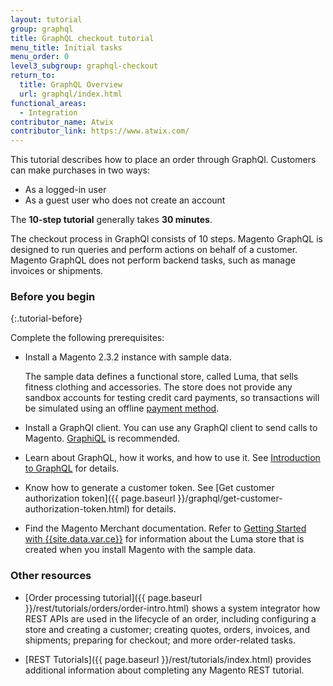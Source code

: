 ```yaml
---
layout: tutorial
group: graphql
title: GraphQL checkout tutorial
menu_title: Initial tasks
menu_order: 0
level3_subgroup: graphql-checkout
return_to:
  title: GraphQL Overview
  url: graphql/index.html
functional_areas:
  - Integration
contributor_name: Atwix
contributor_link: https://www.atwix.com/
---
```


This tutorial describes how to place an order through GraphQl. Customers can make purchases in two ways:

* As a logged-in user
* As a guest user who does not create an account

The **10-step tutorial** generally takes **30 minutes**.

The checkout process in GraphQl consists of 10 steps. Magento GraphQL is designed to run queries and perform actions on behalf of a customer. Magento GraphQL does not perform backend tasks, such as manage invoices or shipments.

### Before you begin
{:.tutorial-before}

Complete the following prerequisites:

* Install a Magento 2.3.2 instance with sample data.

  The sample data defines a functional store, called Luma, that sells fitness clothing and accessories. The store does not provide any sandbox accounts for testing credit card payments, so transactions will be simulated using an offline [payment method](https://glossary.magento.com/payment-method).

* Install a GraphQl client. You can use any GraphQl client to send calls to Magento. [GraphiQL](https://electronjs.org/apps/graphiql) is recommended.

* Learn about GraphQL, how it works, and how to use it. See [Introduction to GraphQL](https://graphql.org/learn/) for details.

* Know how to generate a customer token. See [Get customer authorization token]({{ page.baseurl }}/graphql/get-customer-authorization-token.html) for details.

* Find the Magento Merchant documentation. Refer to [Getting Started with {{site.data.var.ce}}](http://docs.magento.com/m2/ce/user_guide/getting-started.html) for information about the Luma store that is created when you install Magento with the sample data.

### Other resources

* [Order processing tutorial]({{ page.baseurl }}/rest/tutorials/orders/order-intro.html) shows a system integrator how REST APIs are used in the lifecycle of an order, including configuring a store and creating a customer; creating quotes, orders, invoices, and shipments; preparing for checkout; and more order-related tasks.

* [REST Tutorials]({{ page.baseurl }}/rest/tutorials/index.html) provides additional information about completing any Magento REST tutorial.
